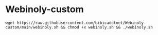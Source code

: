# Webinoly-custom
```
wget https://raw.githubusercontent.com/bibicadotnet/Webinoly-custom/main/webinoly.sh && chmod +x webinoly.sh && ./webinoly.sh
```

